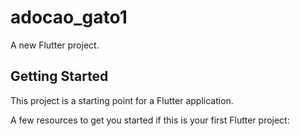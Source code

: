 # adocao_gato1

A new Flutter project.

## Getting Started

This project is a starting point for a Flutter application.

A few resources to get you started if this is your first Flutter project:

